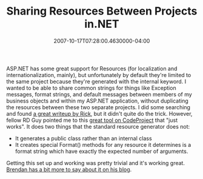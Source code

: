 ﻿---
title: Sharing Resources Between Projects in.NET
date: "2007-10-17T07:28:00.4630000-04:00"
description: ASP.NET has some great support for Resources (for localization and internationalization, mainly), but unfortunately by default they're limited to the same project because they're generated with the internal keyword.
featuredImage: img/sharing-resources-between-projects-in-net-featured.png
---

ASP.NET has some great support for Resources (for localization and internationalization, mainly), but unfortunately by default they're limited to the same project because they're generated with the internal keyword. I wanted to be able to share common strings for things like Exception messages, format strings, and default messages between members of my business objects and within my ASP.NET application, without duplicating the resources between these two separate projects. I did some searching and found [a great writeup by Rick](http://www.west-wind.com/WebLog/posts/9120.aspx), but it didn't quite do the trick. However, fellow RD Guy pointed me to this [great tool on CodeProject](http://www.codeproject.com/dotnet/ResXFileCodeGeneratorEx.asp) that "just works". It does two things that the standard resource generator does not:

* It generates a public class rather than an internal class
* It creates special Format() methods for any resource it determines is a format string which have exactly the expected number of arguments.

Getting this set up and working was pretty trivial and it's working great. [Brendan has a bit more to say about it on his blog](http://aspadvice.com/blogs/name/archive/2007/10/16/Public-Strongly-Typed-Resource-Generator.aspx).


